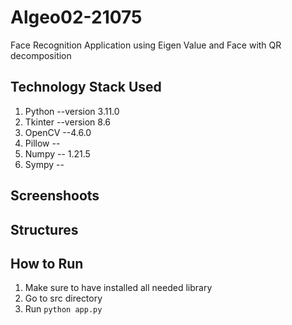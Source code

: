 # Algeo02-21075

Face Recognition Application using Eigen Value and Face with QR decomposition

## Technology Stack Used
1. Python --version 3.11.0
2. Tkinter --version 8.6
2. OpenCV --4.6.0
3. Pillow --
4. Numpy -- 1.21.5
5. Sympy -- 


## Screenshoots

## Structures

## How to Run
1. Make sure to have installed all needed library
2. Go to src directory
3. Run `python app.py`

